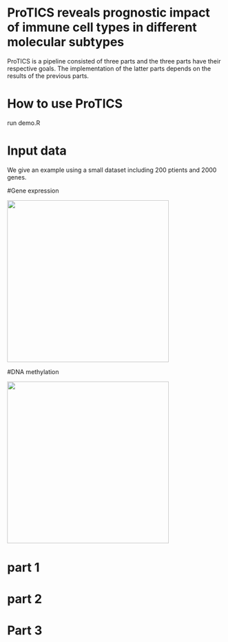 # ProTICS reveals prognostic impact of immune cell types in different molecular subtypes

ProTICS is a pipeline consisted of three parts and the three parts have their respective goals. 
The implementation of the latter parts depends on the results of the previous parts.

# How to use ProTICS
run demo.R

# Input data 
We give an example using a small dataset including 200 ptients and 2000 genes. 

#Gene expression 
<div align=left><img width="375" src="https://user-images.githubusercontent.com/80741925/113571091-4850d200-9648-11eb-8fcc-eb88565797d8.png"/></div>


#DNA methylation 
<div align=left><img width="375" src="https://user-images.githubusercontent.com/80741925/113571112-5272d080-9648-11eb-8823-4b2ef0e70a34.png"/></div>



# part 1

# part 2

# Part 3


